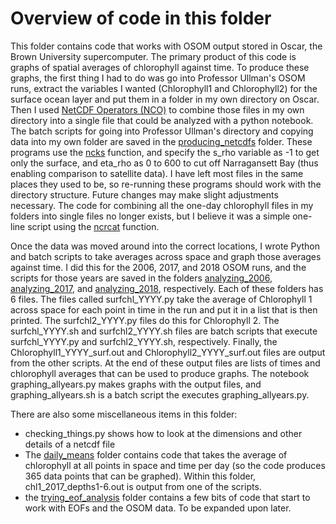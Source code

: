# Overview of code in this folder

This folder contains code that works with OSOM output stored in Oscar, the Brown University supercomputer. The primary product of this code is graphs of spatial averages of chlorophyll against time. To produce these graphs, the first thing I had to do was go into Professor Ullman's OSOM runs, extract the variables I wanted (Chlorophyll1 and Chlorophyll2) for the surface ocean layer and put them in a folder in my own directory on Oscar. Then I used [NetCDF Operators (NCO)](http://nco.sourceforge.net/nco.html) to combine those files in my own directory into a single file that could be analyzed with a python notebook. The batch scripts for going into Professor Ullman's directory and copying data into my own folder are saved in the [producing_netcdfs](https://github.com/austinbennysmith/OSOM-ERDDAP/tree/master/Oscar_files/producing_netcdfs) folder. These programs use the [ncks](http://nco.sourceforge.net/nco.html#ncks-netCDF-Kitchen-Sink) function, and specify the s_rho variable as -1 to get only the surface, and eta_rho as 0 to 600 to cut off Narragansett Bay (thus enabling comparison to satellite data). I have left most files in the same places they used to be, so re-running these programs should work with the directory structure. Future changes may make slight adjustments necessary. The code for combining all the one-day chlorophyll files in my folders into single files no longer exists, but I believe it was a simple one-line script using the [ncrcat](http://nco.sourceforge.net/nco.html#Concatenation) function.

Once the data was moved around into the correct locations, I wrote Python and batch scripts to take averages across space and graph those averages against time. I did this for the 2006, 2017, and 2018 OSOM runs, and the scripts for those years are saved in the folders [analyzing_2006](https://github.com/austinbennysmith/OSOM-ERDDAP/tree/master/Oscar_files/analyzing_2006), [analyzing_2017](https://github.com/austinbennysmith/OSOM-ERDDAP/tree/master/Oscar_files/analyzing_2017), and [analyzing_2018](https://github.com/austinbennysmith/OSOM-ERDDAP/tree/master/Oscar_files/analyzing_2018), respectively. Each of these folders has 6 files. The files called surfchl_YYYY.py take the average of Chlorophyll 1 across space for each point in time in the run and put it in a list that is then printed. The surfchl2_YYYY.py files do this for Chlorophyll 2. The surfchl_YYYY.sh and surfchl2_YYYY.sh files are batch scripts that execute surfchl_YYYY.py and surfchl2_YYYY.sh, respectively. Finally, the Chlorophyll1_YYYY_surf.out and Chlorophyll2_YYYY_surf.out files are output from the other scripts. At the end of these output files are lists of times and chlorophyll averages that can be used to produce graphs. The notebook graphing_allyears.py makes graphs with the output files, and graphing_allyears.sh is a batch script the executes graphing_allyears.py.

There are also some miscellaneous items in this folder:
- checking_things.py shows how to look at the dimensions and other details of a netcdf file
- The [daily_means](https://github.com/austinbennysmith/OSOM-ERDDAP/tree/master/Oscar_files/daily_means) folder contains code that takes the average of chlorophyll at all points in space and time per day (so the code produces 365 data points that can be graphed). Within this folder, chl1_2017_depths1-6.out is output from one of the scripts.
- the [trying_eof_analysis](https://github.com/austinbennysmith/OSOM-ERDDAP/tree/master/Oscar_files/trying_eof_analysis) folder contains a few bits of code that start to work with EOFs and the OSOM data. To be expanded upon later.
